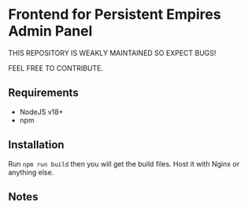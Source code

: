# Frontend for Persistent Empires Admin Panel

THIS REPOSITORY IS WEAKLY MAINTAINED SO EXPECT BUGS!

FEEL FREE TO CONTRIBUTE.

## Requirements

- NodeJS v18+
- npm

## Installation

Run `npm run build` then you will get the build files. Host it with Nginx or anything else.

## Notes